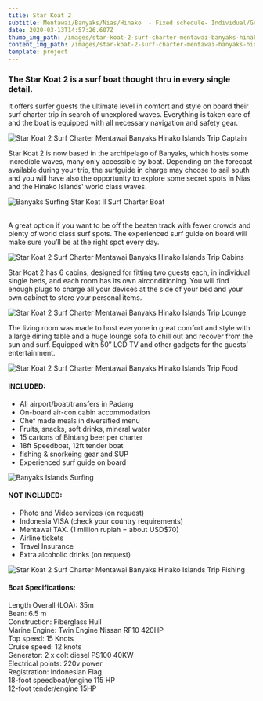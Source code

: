 ```yaml
---
title: Star Koat 2
subtitle: Mentawai/Banyaks/Nias/Hinako  - Fixed schedule- Individual/Group
date: 2020-03-13T14:57:26.607Z
thumb_img_path: /images/star-koat-2-surf-charter-mentawai-banyaks-hinako-islands.jpg
content_img_path: /images/star-koat-2-surf-charter-mentawai-banyaks-hinako-islands.jpg
template: project
---
```

### The Star Koat 2 is a surf boat thought thru in every single detail.

It offers surfer guests the ultimate level in comfort and style on board their surf charter trip in search of unexplored waves. Everything is taken care of and the boat is equipped with all necessary navigation and safety gear.

![Star Koat 2 Surf Charter Mentawai Banyaks Hinako Islands Trip Captain](/images/star-koat-2-surf-charter-mentawai-banyaks-hinako-islands-trip-crew.jpg "Star Koat 2 Surf Charter Mentawai Banyaks Hinako Islands Trip  Captain")

Star Koat 2 is now based in the archipelago of Banyaks, which hosts some incredible waves, many only accessible by boat. Depending on the forecast available during your trip, the surfguide in charge may choose to sail south and you will have also the opportunity to explore some secret spots in Nias and the Hinako Islands' world class waves.

![Banyaks Surfing Star Koat II Surf Charter Boat](/images/banyaks-surfing-star-koat-ii.jpg "Banyaks Surfing Star Koat II Surf Charter Boat")

\
A great option if you want to be off the beaten track with fewer crowds and plenty of world class surf spots. The experienced surf guide on board will make sure you’ll be at the right spot every day.

![Star Koat 2 Surf Charter Mentawai Banyaks Hinako Islands Trip Cabins](/images/star-koat-2-surf-charter-mentawai-banyaks-hinako-islands-trip-cabin.jpg "Star Koat 2 Surf Charter Mentawai Banyaks Hinako Islands Trip  Cabins")

Star Koat 2 has 6 cabins, designed for fitting two guests each, in individual single beds, and each room has its own airconditioning. You will find enough plugs to charge all your devices at the side of your bed and your own cabinet to store your personal items.

![Star Koat 2 Surf Charter Mentawai Banyaks Hinako Islands Trip Lounge](/images/star-koat-2-surf-charter-mentawai-banyaks-hinako-islands-trip-lounge.jpg "Star Koat 2 Surf Charter Mentawai Banyaks Hinako Islands Trip Lounge")

The living room was made to host everyone in great comfort and style with a large dining table and a huge lounge sofa to chill out and recover from the sun and surf. Equipped with 50″ LCD TV and other gadgets for the guests’ entertainment.

![Star Koat 2 Surf Charter Mentawai Banyaks Hinako Islands Trip Food](/images/star-koat-2-surf-charter-mentawai-banyaks-hinako-islands-trip-bar.jpg "Star Koat 2 Surf Charter Mentawai Banyaks Hinako Islands Trip Food")

#### INCLUDED:

* All airport/boat/transfers in Padang
* On-board air-con cabin accommodation
* Chef made meals in diversified menu 
* Fruits, snacks, soft drinks, mineral water
* 15 cartons of Bintang beer per charter
* 18ft Speedboat, 12ft tender boat
* fishing & snorkeing gear and SUP
* Experienced surf guide on board

![Banyaks Islands Surfing](/images/banyaks-islands-surfing.jpg "Banyaks Islands Surfing")

#### NOT INCLUDED:

* Photo and Video services (on request)
* Indonesia VISA (check your country requirements)
* Mentawai TAX. (1 million rupiah = about USD$70)
* Airline tickets
* Travel Insurance 
* Extra alcoholic drinks (on request)

![Star Koat 2 Surf Charter Mentawai Banyaks Hinako Islands Trip Fishing](/images/star-koat-2-surf-charter-mentawai-banyaks-hinako-islands-trip-fishing.jpg "Star Koat 2 Surf Charter Mentawai Banyaks Hinako Islands Trip  Fishing")

#### Boat Specifications:

Length Overall (LOA): 35m\
Bean: 6.5 m\
Construction: Fiberglass Hull\
Marine Engine: Twin Engine Nissan RF10 420HP\
Top speed: 15 Knots\
Cruise speed: 12 knots\
Generator: 2 x colt diesel PS100 40KW\
Electrical points: 220v power\
Registration: Indonesian Flag\
18-foot speedboat/engine 115 HP\
12-foot tender/engine 15HP